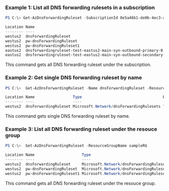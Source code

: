 ### Example 1: List all DNS forwarding rulesets in a subscription
```powershell
PS C:\> Get-AzDnsForwardingRuleset -SubscriptionId 0e5a46b1-de0b-4ec3-a5d7-dda908b4e076

Location Name                                                            Type                                    Etag
-------- ----                                                            ----                                    ----
westus2  dnsForwardingRuleset                                            Microsoft.Network/dnsForwardingRulesets "04005592-0000-0800-0000-60e7ec170000"
westus2  pw-dnsForwardingRuleset                                         Microsoft.Network/dnsForwardingRulesets "08009ec9-0000-0800-0000-60e383b70000"
westus2  pw-dnsForwardingRuleset1                                        Microsoft.Network/dnsForwardingRulesets "08007ccc-0000-0800-0000-60e3846a0000"
eastus2  dnsforwardingruleset-test-eastus2-main-syn-outbound-primary-0   Microsoft.Network/dnsForwardingRulesets "4f006bb2-0000-0200-0000-60e7ef240000"
eastus2  dnsforwardingruleset-test-eastus2-main-syn-outbound-secondary-0 Microsoft.Network/dnsForwardingRulesets "4f006db2-0000-0200-0000-60e7ef240000"
```

This command gets all DNS forwarding ruleset under the subscription.

### Example 2: Get single DNS forwarding ruleset by name
```powershell
PS C:\>  Get-AzDnsForwardingRuleset -Name dnsForwardingRuleset -ResourceGroupName sampleRG

Location Name                 Type                                    Etag
-------- ----                 ----                                    ----
westus2  dnsForwardingRuleset Microsoft.Network/dnsForwardingRulesets "04005592-0000-0800-0000-60e7ec170000"
```

This command gets single DNS forwarding ruleset by name.

### Example 3: List all DNS forwarding ruleset under the resouce group
```powershell
PS C:\>  Get-AzDnsForwardingRuleset -ResourceGroupName sampleRG

Location Name                     Type                                    Etag
-------- ----                     ----                                    ----
westus2  dnsForwardingRuleset     Microsoft.Network/dnsForwardingRulesets "04005592-0000-0800-0000-60e7ec170000"
westus2  pw-dnsForwardingRuleset  Microsoft.Network/dnsForwardingRulesets "08009ec9-0000-0800-0000-60e383b70000"
westus2  pw-dnsForwardingRuleset1 Microsoft.Network/dnsForwardingRulesets "08007ccc-0000-0800-0000-60e3846a0000"
```

This command gets all DNS forwarding ruleset under the resouce group.

